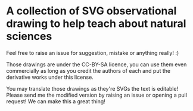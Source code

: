 # A collection of SVG observational drawing to help teach about natural sciences

Feel free to raise an issue for suggestion, mistake or anything really! :)

Those drawings are under the CC-BY-SA licence, you can use them even commercially as long as you credit the authors of each and put the derivative works under this license.

You may translate those drawings as they're SVGs the text is editable! Please send me the modified version by raising an issue or opening a pull request! We can make this a great thing!
